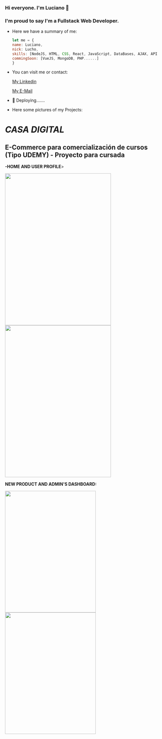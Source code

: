 ### Hi everyone. I'm Luciano 👋

### I'm proud to say I'm a Fullstack Web Developer.

<!--
**segural/segural** is a ✨ _special_ ✨ repository because its `README.md` (this file) appears on your GitHub profile.
-->

- Here we have a summary of me:

   ```javascript
   let me = {
   name: Luciano,
   nick: Lucho,
   skills: [NodeJS, HTML, CSS, React, JavaScript, DataBases, AJAX, APIs, Bootstrap],
   commingSoon: [VueJS, MongoDB, PHP......]
   }
   ```

- You can visit me or contact:
   
   [My Linkedin](https://www.linkedin.com/in/lugabsegura/)

   [My E-Mail](MailTo:luciano.g.segura@gmail.com)


- 🔭 Deploying.......
- Here some pictures of my Projects:

<h1><i>CASA DIGITAL</i></h1>
<h2>E-Commerce para comercialización de cursos (Tipo UDEMY) - Proyecto para cursada</h2>

<b>-HOME AND USER PROFILE</b>>

   <img src="https://user-images.githubusercontent.com/75506631/122454652-031f1980-cf82-11eb-9211-424f7e52a841.jpg" width="350" height="500"> <img src="https://user-images.githubusercontent.com/75506631/122454948-4083a700-cf82-11eb-8928-0aa575e383fb.jpg" width="350" height="500">
        
<b>NEW PRODUCT AND ADMIN'S DASHBOARD:</b>

   <img src="https://user-images.githubusercontent.com/75506631/122454971-45485b00-cf82-11eb-9d13-2cef1f582c14.jpg" width="300" height="400"> <img src="https://user-images.githubusercontent.com/75506631/122454988-4aa5a580-cf82-11eb-8ae5-d9a686993eb1.jpg" width="300" height="400">
